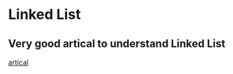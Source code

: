 # Linked List 

## Very good artical to understand Linked List 
[artical](https://leetcode.com/discuss/study-guide/1800120/become-master-in-linked-list)


